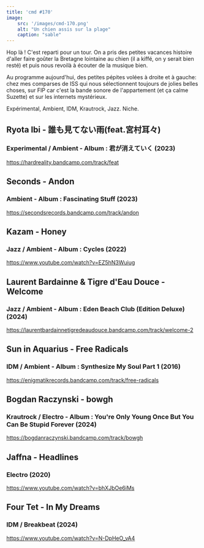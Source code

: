 ```yaml
---
title: 'cmd #170'
image:  
    src: '/images/cmd-170.png'
    alt: "Un chien assis sur la plage" 
    caption: "sable"
---
```



Hop là ! C'est reparti pour un tour. On a pris des petites vacances histoire d'aller faire goûter la Bretagne lointaine au chien (il a kiffé, on y serait bien resté) et puis nous revoilà à écouter de la musique bien.

Au programme aujourd'hui, des petites pépites volées à droite et à gauche: chez mes comparses de ISS qui nous sélectionnent toujours de jolies belles choses, sur FIP car c'est la bande sonore de l'appartement (et ça calme Suzette) et sur les internets mystérieux.

Expérimental, Ambient, IDM, Krautrock, Jazz. Niche.

## Ryota Ibi - 誰も見てない雨(feat​.​宮村耳々) 

### Experimental / Ambient - Album : 君​が​消​え​て​い​く (2023)

https://hardreality.bandcamp.com/track/feat

## Seconds - Andon 

### Ambient - Album : Fascinating Stuff (2023)

https://secondsrecords.bandcamp.com/track/andon

## Kazam - Honey 

### Jazz / Ambient - Album : Cycles (2022)

https://www.youtube.com/watch?v=EZ5hN3Wuiug

## Laurent Bardainne & Tigre d'Eau Douce - Welcome 

### Jazz / Ambient - Album : Eden Beach Club (Edition Deluxe) (2024)

https://laurentbardainnetigredeaudouce.bandcamp.com/track/welcome-2

## Sun in Aquarius - Free Radicals 

### IDM / Ambient - Album : Synthesize My Soul Part 1 (2016)

https://enigmatikrecords.bandcamp.com/track/free-radicals

## Bogdan Raczynski - bowgh 

### Krautrock / Electro - Album : You're Only Young Once But You Can Be Stupid Forever (2024)

https://bogdanraczynski.bandcamp.com/track/bowgh

## Jaffna - Headlines 

### Electro (2020)

https://www.youtube.com/watch?v=bhXJbOe6iMs

## Four Tet - In My Dreams 

### IDM / Breakbeat (2024)

https://www.youtube.com/watch?v=N-DpHeO_vA4

